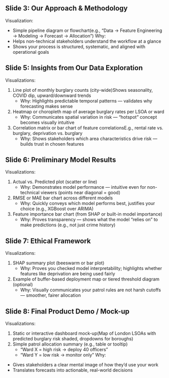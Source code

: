 ## Slide 3: Our Approach & Methodology
Visualization:
* Simple pipeline diagram or flowchart(e.g., “Data → Feature Engineering → Modeling → Forecast → Allocation”)
Why:
* Helps non-technical stakeholders understand the workflow at a glance
* Shows your process is structured, systematic, and aligned with operational goals

## Slide 5: Insights from Our Data Exploration
Visualizations:
1. Line plot of monthly burglary counts (city-wide)Shows seasonality, COVID dip, upward/downward trends
    * Why: Highlights predictable temporal patterns — validates why forecasting makes sense
2. Heatmap or choropleth map of average burglary rates per LSOA or ward
    * Why: Communicates spatial variation in risk — “hotspot” concept becomes visually intuitive
3. Correlation matrix or bar chart of feature correlationsE.g., rental rate vs. burglary, deprivation vs. burglary
    * Why: Shows stakeholders which area characteristics drive risk — builds trust in chosen features

## Slide 6: Preliminary Model Results
Visualizations:
1. Actual vs. Predicted plot (scatter or line)
    * Why: Demonstrates model performance — intuitive even for non-technical viewers (points near diagonal = good)
2. RMSE or MAE bar chart across different models
    * Why: Quickly conveys which model performs best, justifies your choice (e.g., XGBoost over ARIMA)
3. Feature importance bar chart (from SHAP or built-in model importance)
    * Why: Proves transparency — shows what the model “relies on” to make predictions (e.g., not just crime history)

## Slide 7: Ethical Framework
Visualizations:
1. SHAP summary plot (beeswarm or bar plot)
    * Why: Proves you checked model interpretability; highlights whether features like deprivation are being used fairly
2. Example of buffer-based deployment map or tiered threshold diagram (optional)
    * Why: Visually communicates your patrol rules are not harsh cutoffs — smoother, fairer allocation

## Slide 8: Final Product Demo / Mock-up
Visualizations:
1. Static or interactive dashboard mock-up(Map of London LSOAs with predicted burglary risk shaded, dropdowns for boroughs)
2. Simple patrol allocation summary (e.g., table or tooltip)
    * “Ward X = high risk → deploy 40 officers”
    * “Ward Y = low risk → monitor only”
Why:
* Gives stakeholders a clear mental image of how they’d use your work
* Translates forecasts into actionable, real-world decisions